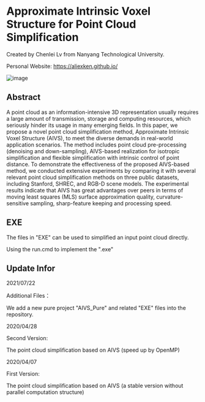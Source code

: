 # Approximate Intrinsic Voxel Structure for Point Cloud Simplification

Created by Chenlei Lv from Nanyang Technological University.

Personal Website: https://aliexken.github.io/

![image](https://user-images.githubusercontent.com/65271555/128493952-cc959564-83af-4a49-8619-58a5466e7389.png)

## Abstract

A point cloud as an information-intensive 3D representation usually requires a large amount of transmission, storage and computing resources, which seriously hinder its usage in many emerging fields. In this paper, we propose a novel point cloud simplification method, Approximate Intrinsic Voxel Structure (AIVS), to meet the diverse demands in real-world application scenarios. The method includes point cloud pre-processing (denoising and down-sampling), AIVS-based realization for isotropic simplification and flexible simplification with intrinsic control of point distance. To demonstrate the effectiveness of the proposed AIVS-based method, we conducted extensive experiments by comparing it with several relevant point cloud simplification methods on three public datasets, including Stanford, SHREC, and RGB-D scene models. The experimental results indicate that AIVS has great advantages over peers in terms of moving least squares (MLS) surface approximation quality, curvature-sensitive sampling, sharp-feature keeping and processing speed.

## EXE

The files in "EXE" can be used to simplified an input point cloud directly.

Using the run.cmd to implement the ".exe"

## Update Infor

2021/07/22

Additional Files：

We add a new pure project "AIVS_Pure" and related "EXE" files into the repository.

2020/04/28

Second Version:

The point cloud simplification based on AIVS (speed up by OpenMP)

2020/04/07

First Version:

The point cloud simplification based on AIVS (a stable version without parallel computation structure)

